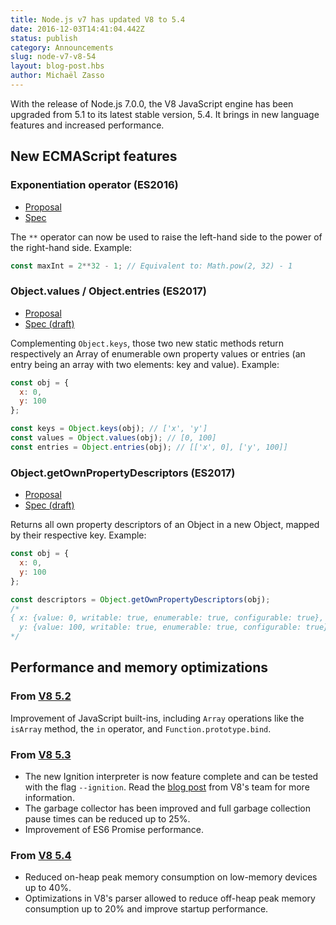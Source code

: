 ```yaml
---
title: Node.js v7 has updated V8 to 5.4
date: 2016-12-03T14:41:04.442Z
status: publish
category: Announcements
slug: node-v7-v8-54
layout: blog-post.hbs
author: Michaël Zasso
---
```


With the release of Node.js 7.0.0, the V8 JavaScript engine has been upgraded from 5.1
to its latest stable version, 5.4.
It brings in new language features and increased performance.

## New ECMAScript features

### Exponentiation operator (ES2016)

* [Proposal](https://github.com/rwaldron/exponentiation-operator)
* [Spec](https://www.ecma-international.org/ecma-262/7.0/#sec-exp-operator)

The `**` operator can now be used to raise the left-hand side to the power of the right-hand side. Example:

```javascript
const maxInt = 2**32 - 1; // Equivalent to: Math.pow(2, 32) - 1
```

### Object.values / Object.entries (ES2017)

* [Proposal](https://github.com/tc39/proposal-object-values-entries)
* [Spec (draft)](https://tc39.github.io/ecma262/#sec-object.values)

Complementing `Object.keys`, those two new static methods return respectively an Array of enumerable own property values
or entries (an entry being an array with two elements: key and value). Example:

```javascript
const obj = {
  x: 0,
  y: 100
};

const keys = Object.keys(obj); // ['x', 'y']
const values = Object.values(obj); // [0, 100]
const entries = Object.entries(obj); // [['x', 0], ['y', 100]]
```

### Object.getOwnPropertyDescriptors (ES2017)

* [Proposal](https://github.com/tc39/proposal-object-getownpropertydescriptors)
* [Spec (draft)](https://tc39.github.io/ecma262/#sec-object.getownpropertydescriptors)

Returns all own property descriptors of an Object in a new Object, mapped by their respective key. Example:

```javascript
const obj = {
  x: 0,
  y: 100
};

const descriptors = Object.getOwnPropertyDescriptors(obj);
/*
{ x: {value: 0, writable: true, enumerable: true, configurable: true},
  y: {value: 100, writable: true, enumerable: true, configurable: true} }
*/
```

## Performance and memory optimizations

### From [V8 5.2](https://v8project.blogspot.ch/2016/06/release-52.html)

Improvement of JavaScript built-ins, including `Array` operations like the `isArray` method, the `in` operator, and `Function.prototype.bind`.

### From [V8 5.3](https://v8project.blogspot.ch/2016/07/v8-release-53.html)

* The new Ignition interpreter is now feature complete and can be tested with the flag `--ignition`. Read the [blog post](https://v8project.blogspot.ch/2016/08/firing-up-ignition-interpreter.html) from V8's team for more information.
* The garbage collector has been improved and full garbage collection pause times can be reduced up to 25%.
* Improvement of ES6 Promise performance. 

### From [V8 5.4](https://v8project.blogspot.ch/2016/09/v8-release-54.html)

* Reduced on-heap peak memory consumption on low-memory devices up to 40%.
* Optimizations in V8's parser allowed to reduce off-heap peak memory consumption up to 20% and improve startup performance.
